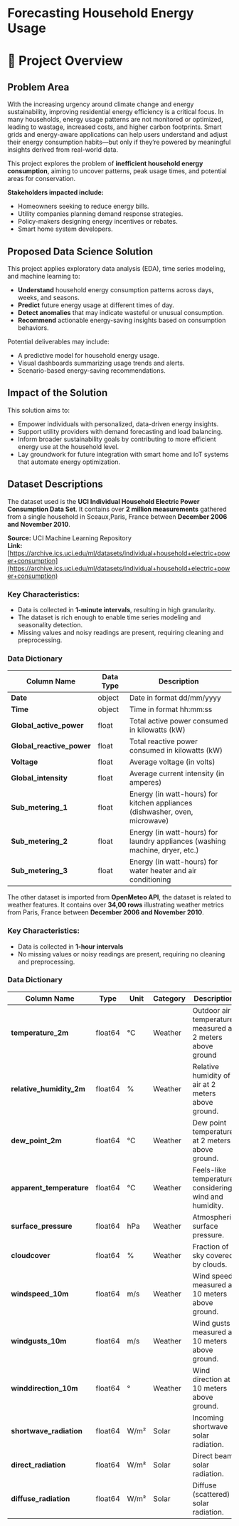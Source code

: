

# Forecasting Household Energy Usage


# 🧠 Project Overview

## Problem Area

With the increasing urgency around climate change and energy sustainability, improving residential energy efficiency is a critical focus. In many households, energy usage patterns are not monitored or optimized, leading to wastage, increased costs, and higher carbon footprints. Smart grids and energy-aware applications can help users understand and adjust their energy consumption habits—but only if they’re powered by meaningful insights derived from real-world data.

This project explores the problem of **inefficient household energy consumption**, aiming to uncover patterns, peak usage times, and potential areas for conservation.

**Stakeholders impacted include:**
- Homeowners seeking to reduce energy bills.
- Utility companies planning demand response strategies.
- Policy-makers designing energy incentives or rebates.
- Smart home system developers.

## Proposed Data Science Solution

This project applies exploratory data analysis (EDA), time series modeling, and machine learning to:
- **Understand** household energy consumption patterns across days, weeks, and seasons.
- **Predict** future energy usage at different times of day.
- **Detect anomalies** that may indicate wasteful or unusual consumption.
- **Recommend** actionable energy-saving insights based on consumption behaviors.

Potential deliverables may include:
- A predictive model for household energy usage.
- Visual dashboards summarizing usage trends and alerts.
- Scenario-based energy-saving recommendations.

## Impact of the Solution

This solution aims to:
- Empower individuals with personalized, data-driven energy insights.
- Support utility providers with demand forecasting and load balancing.
- Inform broader sustainability goals by contributing to more efficient energy use at the household level.
- Lay groundwork for future integration with smart home and IoT systems that automate energy optimization.

## Dataset Descriptions

The dataset used is the **UCI Individual Household Electric Power Consumption Data Set**. It contains over **2 million measurements** gathered from a single household in Sceaux,Paris, France between **December 2006 and November 2010**.

**Source:** UCI Machine Learning Repository  
**Link:** [https://archive.ics.uci.edu/ml/datasets/individual+household+electric+power+consumption](https://archive.ics.uci.edu/ml/datasets/individual+household+electric+power+consumption)

### Key Characteristics:
- Data is collected in **1-minute intervals**, resulting in high granularity.
- The dataset is rich enough to enable time series modeling and seasonality detection.
- Missing values and noisy readings are present, requiring cleaning and preprocessing.

### Data Dictionary

| Column Name              | Data Type | Description |
|--------------------------|-----------|-------------|
| **Date**                 | object    | Date in format dd/mm/yyyy |
| **Time**                 | object    | Time in format hh:mm:ss |
| **Global_active_power**  | float     | Total active power consumed in kilowatts (kW) |
| **Global_reactive_power**| float     | Total reactive power consumed in kilowatts (kW) |
| **Voltage**              | float     | Average voltage (in volts) |
| **Global_intensity**     | float     | Average current intensity (in amperes) |
| **Sub_metering_1**       | float     | Energy (in watt-hours) for kitchen appliances (dishwasher, oven, microwave) |
| **Sub_metering_2**       | float     | Energy (in watt-hours) for laundry appliances (washing machine, dryer, etc.) |
| **Sub_metering_3**       | float     | Energy (in watt-hours) for water heater and air conditioning 



The other dataset is imported from **OpenMeteo API**, the dataset is related to weather features. It contains over **34,00 rows** illustrating weather metrics from Paris, France between **December 2006 and November 2010**.

### Key Characteristics:
- Data is collected in **1-hour intervals**
- No missing values or noisy readings are present, requiring no cleaning and preprocessing.

### Data Dictionary

| Column Name              | Type      | Unit   | Category | Description|
|--------------------------|-----------|--------|----------|------------|
| **temperature_2m**       | float64   | °C     | Weather  | Outdoor air temperature measured at 2 meters above ground |
| **relative_humidity_2m**  | float64  | %      | Weather      | Relative humidity of air at 2 meters above ground.                          |
| **dew_point_2m**          | float64  | °C     | Weather      | Dew point temperature at 2 meters above ground.                             |
| **apparent_temperature**  | float64  | °C     | Weather      | Feels-like temperature considering wind and humidity.                       |
| **surface_pressure**      | float64  | hPa    | Weather      | Atmospheric surface pressure.                                               |
| **cloudcover**            | float64  | %      | Weather      | Fraction of sky covered by clouds.                                          |
| **windspeed_10m**         | float64  | m/s    | Weather      | Wind speed measured at 10 meters above ground.                              |
| **windgusts_10m**         | float64  | m/s    | Weather      | Wind gusts measured at 10 meters above ground.                              |
| **winddirection_10m**     | float64  | °      | Weather      | Wind direction at 10 meters above ground.                                   |
| **shortwave_radiation**   | float64  | W/m²   | Solar        | Incoming shortwave solar radiation.                                         |
| **direct_radiation**      | float64  | W/m²   | Solar        | Direct beam solar radiation.                                                |
| **diffuse_radiation**     | float64  | W/m²   | Solar        | Diffuse (scattered) solar radiation.                                        |

